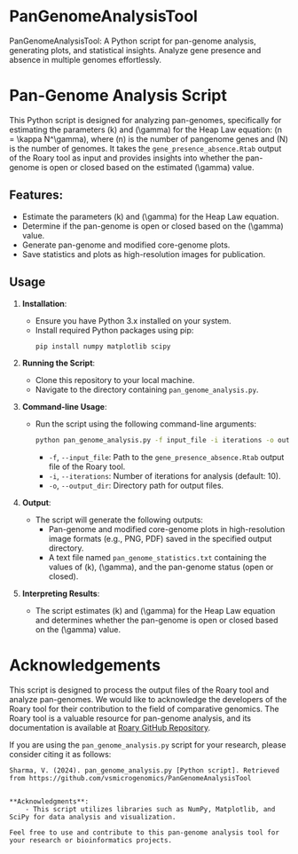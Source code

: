 # PanGenomeAnalysisTool
PanGenomeAnalysisTool: A Python script for pan-genome analysis, generating plots, and statistical insights. Analyze gene presence and absence in multiple genomes effortlessly.

# Pan-Genome Analysis Script

This Python script is designed for analyzing pan-genomes, specifically for estimating the parameters \(k\) and \(\gamma\) for the Heap Law equation: \(n = \kappa N^\gamma\), where \(n\) is the number of pangenome genes and \(N\) is the number of genomes. It takes the `gene_presence_absence.Rtab` output of the Roary tool as input and provides insights into whether the pan-genome is open or closed based on the estimated \(\gamma\) value.

## Features:
- Estimate the parameters \(k\) and \(\gamma\) for the Heap Law equation.
- Determine if the pan-genome is open or closed based on the \(\gamma\) value.
- Generate pan-genome and modified core-genome plots.
- Save statistics and plots as high-resolution images for publication.

## Usage

1. **Installation**:
   - Ensure you have Python 3.x installed on your system.
   - Install required Python packages using pip:
     ```bash
     pip install numpy matplotlib scipy
     ```

2. **Running the Script**:
   - Clone this repository to your local machine.
   - Navigate to the directory containing `pan_genome_analysis.py`.

3. **Command-line Usage**:
   - Run the script using the following command-line arguments:
     ```bash
     python pan_genome_analysis.py -f input_file -i iterations -o output_dir
     ```
     - `-f`, `--input_file`: Path to the `gene_presence_absence.Rtab` output file of the Roary tool.
     - `-i`, `--iterations`: Number of iterations for analysis (default: 10).
     - `-o`, `--output_dir`: Directory path for output files.

4. **Output**:
   - The script will generate the following outputs:
     - Pan-genome and modified core-genome plots in high-resolution image formats (e.g., PNG, PDF) saved in the specified output directory.
     - A text file named `pan_genome_statistics.txt` containing the values of \(k\), \(\gamma\), and the pan-genome status (open or closed).

5. **Interpreting Results**:
   - The script estimates \(k\) and \(\gamma\) for the Heap Law equation and determines whether the pan-genome is open or closed based on the \(\gamma\) value.

# Acknowledgements

This script is designed to process the output files of the Roary tool and analyze pan-genomes. We would like to acknowledge the developers of the Roary tool for their contribution to the field of comparative genomics. The Roary tool is a valuable resource for pan-genome analysis, and its documentation is available at [Roary GitHub Repository](https://github.com/sanger-pathogens/Roary).

If you are using the `pan_genome_analysis.py` script for your research, please consider citing it as follows:

```plaintext
Sharma, V. (2024). pan_genome_analysis.py [Python script]. Retrieved from https://github.com/vsmicrogenomics/PanGenomeAnalysisTool


**Acknowledgments**:
    - This script utilizes libraries such as NumPy, Matplotlib, and SciPy for data analysis and visualization.

Feel free to use and contribute to this pan-genome analysis tool for your research or bioinformatics projects.

